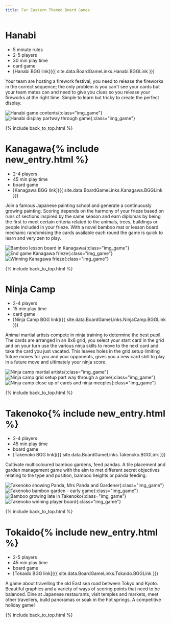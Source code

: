 ```yaml
---
title: Far Eastern Themed Board Games
---
```


# Hanabi

* 5 minute rules
* 2-5 players
* 30 min play time
* card game
* [Hanabi BGG link]({{ site.data.BoardGameLinks.Hanabi.BGGLink }})

Your team are hosting a firework festival, you need to release the fireworks in the correct sequence; the only problem is you can't see your
cards but your team mates can and need to give you clues so you release your fireworks at the right time. Simple to learn but tricky to create
the perfect display.

![Hanabi game contents](/images/boardgames/co-op/hanabi_01.jpg "Hanabi game contents"){:class="img_game"}
![Hanabi display partway through game](/images/boardgames/co-op/hanabi_03.jpg "Hanabi display partway through game"){:class="img_game"}

{% include back_to_top.html %}

# Kanagawa{% include new_entry.html %}

* 2-4 players
* 45 min play time
* board game
* [Kanagawa BGG link]({{ site.data.BoardGameLinks.Kanagawa.BGGLink }})

Join a famous Japanese painting school and generate a continuously growing painting.
Scoring depends on the harmony of your frieze based on runs of sections inspired by the same season and earn diplomas by being the first to meet certain criteria related to the animals, trees, buildings or people included in your frieze.
With a novel bamboo mat or lesson board mechanic randomising the cards available each round the game is quick to learn and very zen to play.

![Bamboo lesson board in Kanagawa](/images/boardgames/kanagawa_01.jpg "Bamboo lesson board in Kanagawa"){:class="img_game"}
![End game Kanagawa frieze](/images/boardgames/kanagawa_03.jpg "End game Kanagawa frieze"){:class="img_game"}
![Winning Kanagawa frieze](/images/boardgames/kanagawa_04.jpg "Winning Kanagawa frieze"){:class="img_game"}

{% include back_to_top.html %}

# Ninja Camp

* 2-4 players
* 15 min play time
* card game
* [Ninja Camp BGG link]({{ site.data.BoardGameLinks.NinjaCamp.BGGLink }})

Animal martial artists compete in ninja training to determine the best pupil. The cards are arranged in an 8x6 grid, you select your start card
in the grid and on your turn use the various ninja skills to move to the next card and take the card you just vacated.
This leaves holes in the grid setup limiting future moves for you and your opponents, gives you a new card skill to play in a future move and
ultimately your ninja score.

![Ninja camp martial artists](/images/boardgames/short/ninjacamp_03.jpg "Ninja camp martial artists"){:class="img_game"}
![Ninja camp grid setup part way through a game](/images/boardgames/short/ninjacamp_06.jpg "Ninja camp grid setup part way through a game"){:class="img_game"}
![Ninja camp close up of cards and ninja meeples](/images/boardgames/short/ninjacamp_04.jpg "Ninja camp close up of cards and ninja meeples"){:class="img_game"}

{% include back_to_top.html %}

# Takenoko{% include new_entry.html %}

* 2-4 players
* 45 min play time
* board game
* [Takenoko BGG link]({{ site.data.BoardGameLinks.Takenoko.BGGLink }})

Cultivate multicoloured bamboo gardens, feed pandas.
A tile placement and garden management game with the aim to met different secret objectives relating to tile type and position, bamboo heights or panda feeding.

![Takenoko showing Panda, Mrs Panda and Gardener](/images/boardgames/takenoko_02.jpg "Takenoko showing Panda, Mrs Panda and Gardener"){:class="img_game"}
![Takenoko bamboo garden - early game](/images/boardgames/takenoko_01.jpg "Takenoko bamboo garden - early game"){:class="img_game"}
![Bamboo growing late in Takenoko](/images/boardgames/takenoko_03.jpg "Bamboo growing late in Takenoko"){:class="img_game"}
![Takenoko winning player board](/images/boardgames/takenoko_04.jpg "Takenoko winning player board"){:class="img_game"}

{% include back_to_top.html %}

# Tokaido{% include new_entry.html %}

* 2-5 players
* 45 min play time
* board game
* [Tokaido BGG link]({{ site.data.BoardGameLinks.Tokaido.BGGLink }})

A game about travelling the old East sea road between Tokyo and Kyoto. Beautiful graphics and a variety of  ways of scoring points that need to be balanced.
Dine at Japanese restaurants, visit temples and markets, meet other travellers, build panoramas or soak in the hot springs. A competitive holiday game!

{% include back_to_top.html %}
